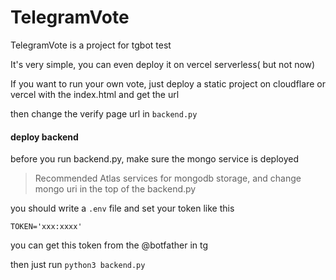 # TelegramVote

TelegramVote is a project for tgbot test

It's very simple, you can even deploy it on vercel serverless( but not now)

If you want to run your own vote, just deploy a static project on cloudflare or vercel with the index.html and get the url

then change the verify page url in `backend.py`

#### deploy backend

before you run backend.py, make sure the mongo service is deployed

> Recommended Atlas services for mongodb storage, and change mongo uri in the top of the backend.py

you should write a `.env` file and set your token like this 

```
TOKEN='xxx:xxxx'
```

you can get this token from the @botfather in tg


then just run `python3 backend.py` 
